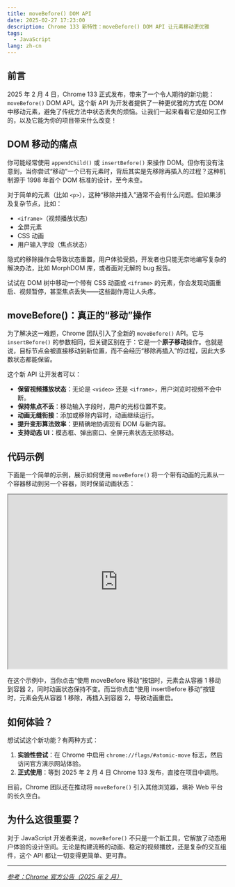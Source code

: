 ```yaml
---
title: moveBefore() DOM API
date: 2025-02-27 17:23:00
description: Chrome 133 新特性：moveBefore() DOM API 让元素移动更优雅
tags:
  - JavaScript
lang: zh-cn
---
```


## 前言

2025 年 2 月 4 日，Chrome 133 正式发布，带来了一个令人期待的新功能：`moveBefore()` DOM API。这个新 API 为开发者提供了一种更优雅的方式在 DOM 中移动元素，避免了传统方法中状态丢失的烦恼。让我们一起来看看它是如何工作的，以及它能为你的项目带来什么改变！

## DOM 移动的痛点

你可能经常使用 `appendChild()` 或 `insertBefore()` 来操作 DOM。但你有没有注意到，当你尝试“移动”一个已有元素时，背后其实是先移除再插入的过程？这种机制源于 1998 年首个 DOM 标准的设计，至今未变。

对于简单的元素（比如 `<p>`），这种“移除并插入”通常不会有什么问题。但如果涉及复杂节点，比如：

- `<iframe>`（视频播放状态）
- 全屏元素
- CSS 动画
- 用户输入字段（焦点状态）

隐式的移除操作会导致状态重置，用户体验受损，开发者也只能无奈地编写复杂的解决办法，比如 MorphDOM 库，或者面对无解的 bug 报告。

试试在 DOM 树中移动一个带有 CSS 动画或 `<iframe>` 的元素，你会发现动画重启、视频暂停，甚至焦点丢失——这些副作用让人头疼。

## moveBefore()：真正的“移动”操作

为了解决这一难题，Chrome 团队引入了全新的 `moveBefore()` API。它与 `insertBefore()` 的参数相同，但关键区别在于：它是一个**原子移动**操作。也就是说，目标节点会被直接移动到新位置，而不会经历“移除再插入”的过程，因此大多数状态都能保留。

这个新 API 让开发者可以：

- **保留视频播放状态**：无论是 `<video>` 还是 `<iframe>`，用户浏览时视频不会中断。
- **保持焦点不丢**：移动输入字段时，用户的光标位置不变。
- **动画无缝衔接**：添加或移除内容时，动画继续运行。
- **提升变形算法效率**：更精确地协调现有 DOM 与新内容。
- **支持动态 UI**：模态框、弹出窗口、全屏元素状态无损移动。

## 代码示例

下面是一个简单的示例，展示如何使用 `moveBefore()` 将一个带有动画的元素从一个容器移动到另一个容器，同时保留动画状态：

<iframe
      class="code-editor-frame"
      data-code="code-editor-element"
      data-code-id="7475978062035681289"
      data-src="https://code.juejin.cn/pen/7475978062035681289"
      style="display: block;width: 100%; height: 400px;"
      loading="lazy"
      src="https://code.juejin.cn/pen/7475978062035681289"
></iframe>

在这个示例中，当你点击“使用 moveBefore 移动”按钮时，元素会从容器 1 移动到容器 2，同时动画状态保持不变。而当你点击“使用 insertBefore 移动”按钮时，元素会先从容器 1 移除，再插入到容器 2，导致动画重启。

## 如何体验？

想试试这个新功能？有两种方式：

1. **实验性尝试**：在 Chrome 中启用 `chrome://flags/#atomic-move` 标志，然后访问官方演示网站体验。
2. **正式使用**：等到 2025 年 2 月 4 日 Chrome 133 发布，直接在项目中调用。

目前，Chrome 团队还在推动将 `moveBefore()` 引入其他浏览器，填补 Web 平台的长久空白。

## 为什么这很重要？

对于 JavaScript 开发者来说，`moveBefore()` 不只是一个新工具，它解放了动态用户体验的设计空间。无论是构建流畅的动画、稳定的视频播放，还是复杂的交互组件，这个 API 都让一切变得更简单、更可靠。

---
[*参考：Chrome 官方公告（2025 年 2 月）*](https://developer.chrome.google.cn/blog/movebefore-api)

